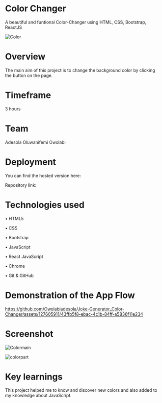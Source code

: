 
# Color Changer

A beautiful and funtional Color-Changer using HTML, CSS, Bootstrap, ReactJS 

![Color](https://github.com/Owolabiadesola/Joke-Generator_Color-Changer/assets/127605911/3b8136e2-45df-41a1-8e54-73c6340b1d2f)


# Overview 

The main aim of this project is to change the background color by clicking the button on the page. 


# Timeframe 

3 hours


# Team 

Adesola Oluwanifemi Owolabi


# Deployment

You can find the hosted version here:

Repository link:


# Technologies used 

• HTML5

• CSS

• Bootstrap

• JavaScript

• React JavaScript

• Chrome 

• Git & GitHub


# Demonstration of the App Flow


https://github.com/Owolabiadesola/Joke-Generator_Color-Changer/assets/127605911/43ffb5f8-ebac-4c1b-84ff-a5836f11e234


# Screenshot


![Colormain](https://github.com/Owolabiadesola/Joke-Generator_Color-Changer/assets/127605911/9cdd8cc8-19ce-4896-9c55-fff89e79629e)


![colorpart](https://github.com/Owolabiadesola/Joke-Generator_Color-Changer/assets/127605911/bd15ade6-9d76-4077-9fe1-b72b529fc733)


# Key learnings

This project helped me to know and discover new colors and also added to my knowledge about JavaScript.

